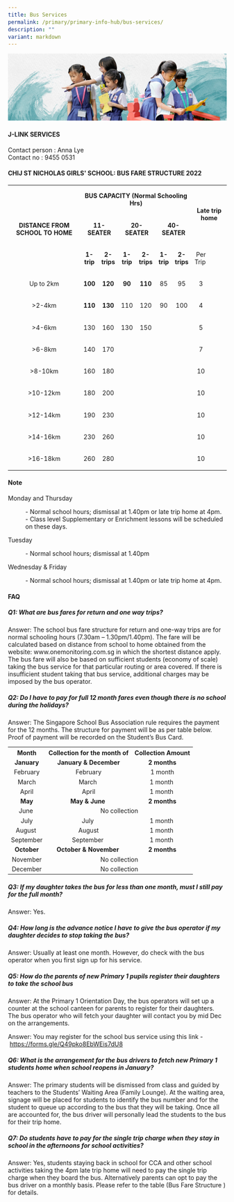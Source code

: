```yaml
---
title: Bus Services
permalink: /primary/primary-info-hub/bus-services/
description: ""
variant: markdown
---
```

![](/images/01%20Banner%20Photos/info-hub.jpg)

<h4><strong>J-LINK SERVICES</strong></h4>
<p>Contact person : Anna Lye<br>Contact no  : 9455 0531&nbsp;<br></p>
<h4><strong>CHIJ ST NICHOLAS GIRLS' SCHOOL: BUS FARE STRUCTURE 2022</strong></h4> 
<table width="654">
<tbody>
<tr>
<td style="text-align: center;" rowspan="3" width="191">
<p><strong>DISTANCE FROM SCHOOL TO HOME</strong></p>
</td>
<td style="text-align: center;" colspan="6">
<p><strong>BUS CAPACITY (Normal Schooling Hrs) </strong></p>
</td>
<td style="text-align: center;" colspan="2" rowspan="2" width="93">
<p><strong> Late trip home </strong></p>
</td>
</tr>
<tr>
<td style="text-align: center;" colspan="2">
<p><strong>11-SEATER</strong></p>
</td>
<td style="text-align: center;" colspan="2">
<p><strong>20-SEATER </strong></p>
</td>
<td style="text-align: center;" colspan="2">
<p><strong>40-SEATER </strong></p>
</td>
</tr>
<tr>
<td style="text-align: center;">
<p><strong>1-trip</strong></p>
</td>
<td style="text-align: center;">
<p><strong>2-trips</strong></p>
</td>
<td style="text-align: center;">
<p><strong>1-trip</strong></p>
</td>
<td style="text-align: center;">
<p><strong>2-trips</strong></p>
</td>
<td style="text-align: center;">
<p><strong>1-trip</strong></p>
</td>
<td style="text-align: center;">
<p><strong>2-trips</strong></p>
</td>
<td style="text-align: center;">
<p>Per Trip&nbsp;</p>
</td>
<td style="text-align: center;" width="33">&nbsp;</td>
</tr>
<tr>
<td style="text-align: center;">
<p>Up to 2km</p>
</td>
<td style="text-align: center;">
<p><strong>100</strong></p>
</td>
<td style="text-align: center;">
<p><strong>120</strong></p>
</td>
<td style="text-align: center;">
<p><strong>90</strong></p>
</td>
<td style="text-align: center;">
<p><strong>110</strong></p>
</td>
<td style="text-align: center;">
<p>85</p>
</td>
<td style="text-align: center;">
<p>95</p>
</td>
<td style="text-align: center;">
<p>3</p>
</td>
<td style="text-align: center;" width="33">&nbsp;</td>
</tr>
<tr>
<td style="text-align: center;">
<p>&gt;2-4km</p>
</td>
<td style="text-align: center;">
<p><strong>110</strong></p>
</td>
<td style="text-align: center;">
<p><strong>130</strong></p>
</td>
<td style="text-align: center;">
<p>110</p>
</td>
<td style="text-align: center;">
<p>120</p>
</td>
<td style="text-align: center;">
<p>90</p>
</td>
<td style="text-align: center;">
<p>100</p>
</td>
<td style="text-align: center;">
<p>4</p>
</td>
<td style="text-align: center;" width="33">&nbsp;</td>
</tr>
<tr>
<td style="text-align: center;">
<p>&gt;4-6km</p>
</td>
<td style="text-align: center;">
<p>130</p>
</td>
<td style="text-align: center;">
<p>160</p>
</td>
<td style="text-align: center;">
<p>130</p>
</td>
<td style="text-align: center;">
<p>150</p>
</td>
<td style="text-align: center;">&nbsp;</td>
<td style="text-align: center;">&nbsp;</td>
<td style="text-align: center;">
<p>5</p>
</td>
<td style="text-align: center;" width="33">&nbsp;</td>
</tr>
<tr>
<td style="text-align: center;">
<p>&gt;6-8km</p>
</td>
<td style="text-align: center;">
<p>140</p>
</td>
<td style="text-align: center;">
<p>170</p>
</td>
<td style="text-align: center;">&nbsp;</td>
<td style="text-align: center;">&nbsp;</td>
<td style="text-align: center;">&nbsp;</td>
<td style="text-align: center;">&nbsp;</td>
<td style="text-align: center;">
<p>7</p>
</td>
<td style="text-align: center;" width="33">&nbsp;</td>
</tr>
<tr>
<td style="text-align: center;">
<p>&gt;8-10km</p>
</td>
<td style="text-align: center;">
<p>160</p>
</td>
<td style="text-align: center;">
<p>180</p>
</td>
<td style="text-align: center;">&nbsp;</td>
<td style="text-align: center;">&nbsp;</td>
<td style="text-align: center;">
<p>&nbsp;</p>
</td>
<td style="text-align: center;">
<p>&nbsp;</p>
</td>
<td style="text-align: center;">
<p>10</p>
</td>
<td style="text-align: center;" width="33">&nbsp;</td>
</tr>
<tr>
<td style="text-align: center;">
<p>&gt;10-12km</p>
</td>
<td style="text-align: center;">
<p>180</p>
</td>
<td style="text-align: center;">
<p>200</p>
</td>
<td style="text-align: center;">
<p>&nbsp;</p>
</td>
<td style="text-align: center;">
<p>&nbsp;</p>
</td>
<td style="text-align: center;">
<p>&nbsp;</p>
</td>
<td style="text-align: center;">
<p>&nbsp;</p>
</td>
<td style="text-align: center;">
<p>10</p>
</td>
<td style="text-align: center;" width="33">&nbsp;</td>
</tr>
<tr>
<td style="text-align: center;">
<p>&gt;12-14km</p>
</td>
<td style="text-align: center;">
<p>190</p>
</td>
<td style="text-align: center;">
<p>230</p>
</td>
<td style="text-align: center;">
<p>&nbsp;</p>
</td>
<td style="text-align: center;">
<p>&nbsp;</p>
</td>
<td style="text-align: center;">
<p>&nbsp;</p>
</td>
<td style="text-align: center;">
<p>&nbsp;</p>
</td>
<td style="text-align: center;">
<p>10</p>
</td>
<td style="text-align: center;" width="33">&nbsp;</td>
</tr>
<tr>
<td style="text-align: center;">
<p>&gt;14-16km</p>
</td>
<td style="text-align: center;">
<p>230</p>
</td>
<td style="text-align: center;">
<p>260</p>
</td>
<td style="text-align: center;">
<p>&nbsp;</p>
</td>
<td style="text-align: center;">
<p>&nbsp;</p>
</td>
<td style="text-align: center;">
<p>&nbsp;</p>
</td>
<td style="text-align: center;">
<p>&nbsp;</p>
</td>
<td style="text-align: center;">
<p>10</p>
</td>
<td style="text-align: center;" width="33">&nbsp;</td>
</tr>
<tr>
<td style="text-align: center;">
<p>&gt;16-18km</p>
</td>
<td style="text-align: center;">
<p>260</p>
</td>
<td style="text-align: center;">
<p>280</p>
</td>
<td style="text-align: center;">
<p>&nbsp;</p>
</td>
<td style="text-align: center;">
<p>&nbsp;</p>
</td>
<td style="text-align: center;">
<p>&nbsp;</p>
</td>
<td style="text-align: center;">
<p>&nbsp;</p>
</td>
<td style="text-align: center;">
<p>10</p>
</td>
<td style="text-align: center;" width="33">&nbsp;</td>
</tr>
</tbody>
</table>
<h4><strong>Note</strong></h4>
<p>Monday and Thursday</p>
<p style="padding-left: 40px;">- Normal school hours; dismissal at 1.40pm or late trip home at 4pm.<br>- Class level Supplementary or Enrichment lessons will be scheduled on these days.</p>
<p>Tuesday</p>
<p style="padding-left: 40px;">- Normal school hours; dismissal at 1.40pm</p>
<p>Wednesday &amp; Friday</p>
<p style="padding-left: 40px;">- Normal school hours; dismissal at 1.40pm or late trip home at 4pm.</p>
<h4><strong>FAQ</strong></h4>
<h5><strong>Q1: What are bus fares for return and one way trips?</strong></h5>
<p>Answer: The school bus fare structure for return and one-way trips are for normal schooling hours (7.30am – 1.30pm/1.40pm). The fare will be calculated based on distance from school to home obtained from the website: www.onemonitoring.com.sg in which the shortest distance apply. The bus fare will also be based on sufficient students (economy of scale) taking the bus service for that particular routing or area covered. If there is insufficient student taking that bus service, additional charges may be imposed by the bus operator.</p>
<h5><strong>Q2: Do I have to pay for full 12 month fares even though there is no school during the holidays?</strong></h5>
<p>Answer: The Singapore School Bus Association rule requires the payment for the 12 months. The structure for payment will be as per table below. Proof of payment will be recorded on the Student’s Bus Card.</p>
<table>
<tbody>
<tr>
<th style="text-align: center;"><strong>Month</strong></th>
<th style="text-align: center;"><strong>Collection for the month of</strong></th>
<th style="text-align: center;"><strong>Collection Amount</strong></th>
</tr>
<tr>
<td style="text-align: center;"><strong>January</strong></td>
<td style="text-align: center;"><strong>January &amp; December</strong></td>
<td style="text-align: center;"><strong>2 months</strong></td>
</tr>
<tr>
<td style="text-align: center;">February</td>
<td style="text-align: center;">February</td>
<td style="text-align: center;">1 month</td>
</tr>
<tr>
<td style="text-align: center;">March</td>
<td style="text-align: center;">March&nbsp;</td>
<td style="text-align: center;">1 month&nbsp;</td>
</tr>
<tr>
<td style="text-align: center;">April</td>
<td style="text-align: center;">April</td>
<td style="text-align: center;">1 month&nbsp;</td>
</tr>
<tr>
<td style="text-align: center;"><strong>May</strong></td>
<td style="text-align: center;"><strong>May &amp; June&nbsp;</strong></td>
<td style="text-align: center;"><strong> 2 months</strong></td>
</tr>
<tr>
<td style="text-align: center;">June&nbsp;</td>
<td style="text-align: center;" colspan="2">No collection</td>
</tr>
<tr>
<td style="text-align: center;">July</td>
<td style="text-align: center;">July&nbsp;</td>
<td style="text-align: center;">1 month&nbsp;</td>
</tr>
<tr>
<td style="text-align: center;">August&nbsp;</td>
<td style="text-align: center;">August</td>
<td style="text-align: center;">1 month&nbsp;</td>
</tr>
<tr>
<td style="text-align: center;">September</td>
<td style="text-align: center;">September&nbsp;</td>
<td style="text-align: center;">1 month&nbsp;</td>
</tr>
<tr>
<td style="text-align: center;"><strong>October</strong></td>
<td style="text-align: center;"><strong>October &amp; November&nbsp;</strong></td>
<td style="text-align: center;"><strong>2 months</strong></td>
</tr>
<tr>
<td style="text-align: center;">November</td>
<td style="text-align: center;" colspan="2">No collection</td>
</tr>
<tr>
<td style="text-align: center;">December</td>
<td style="text-align: center;" colspan="2">No collection</td>
</tr>
</tbody>
</table>
<h5><strong>Q3: If my daughter takes the bus for less than one month, must I still pay for the full month?</strong></h5>
<p>Answer: Yes.</p>
<h5><strong>Q4: How long is the advance notice I have to give the bus operator if my daughter decides to stop taking the bus?</strong></h5>
<p>Answer: Usually at least one month. However, do check with the bus operator when you first sign up for his service.</p>
<h5><strong>Q5: How do the parents of new Primary 1 pupils register their daughters to take the school bus</strong></h5>
<p>Answer: At the Primary 1 Orientation Day, the bus operators will set up a counter at the school canteen for parents to register for their daughters. The bus operator who will fetch your daughter will contact you by mid Dec on the arrangements.</p>
<p>Answer: You may register for the school bus service using this link -&nbsp;<a href="https://forms.gle/Q49pko8EbWEis7dU8">https://forms.gle/Q49pko8EbWEis7dU8</a></p>
<h5><strong>Q6: What is the arrangement for the bus drivers to fetch new Primary 1 students home when school reopens in January?</strong></h5>
<p>Answer: The primary students will be dismissed from class and guided by teachers to the Students’ Waiting Area (Family Lounge). At the waiting area, signage will be placed for students to identify the bus number and for the student to queue up according to the bus that they will be taking. Once all are accounted for, the bus driver will personally lead the students to the bus for their trip home.</p>
<h5><strong>Q7: Do students have to pay for the single trip charge when they stay in school in the afternoons for school activities?</strong></h5>
<p>Answer:&nbsp;Yes, students staying back in school for CCA and other school activities taking the 4pm late trip home will need to pay the single trip charge when they board the bus. Alternatively parents can opt to pay the bus driver on a monthly basis. Please refer to the table (Bus Fare Structure ) for details.</p>